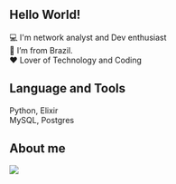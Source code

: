 ## Hello World!  
:computer: I'm network analyst and Dev enthusiast <br />
:house_with_garden: I’m from Brazil. <br />
:hearts: Lover of Technology and Coding <br />

## Language and Tools
Python, Elixir <br />
MySQL, Postgres <br />


## About me
<a target='_blank' href='https://www.linkedin.com/in/glaubertdacio/'><img src='https://img.shields.io/badge/LinkedIn-0077B5?style=for-the-badge&logo=linkedin&logoColor=white'></a>

